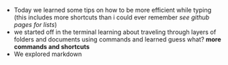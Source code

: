 * Today we learned some tips on how to be more efficient while typing (this includes more shortcuts than i could ever remember _see github pages for lists_)
* we started off in the terminal learning about traveling through layers of folders and documents using commands and learned guess what? **more commands and shortcuts**
* We explored markdown